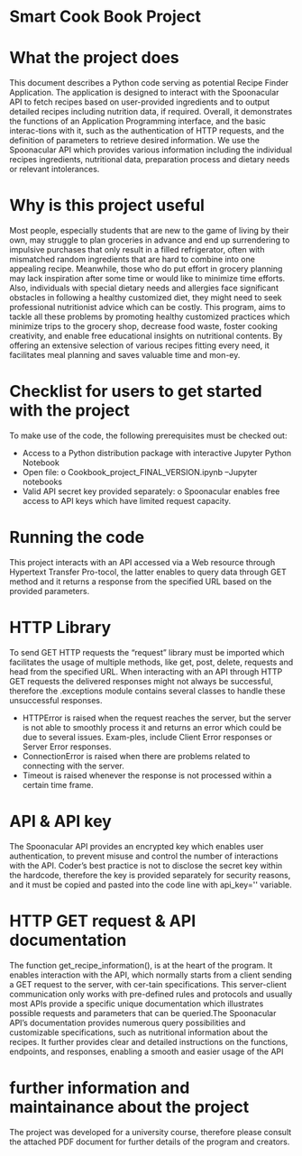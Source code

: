 # Smart Cook Book Project
# 	What the project does
This document describes a Python code serving as potential Recipe Finder Application. The application is designed to interact with the Spoonacular API to fetch recipes based on user-provided ingredients and to output detailed recipes including nutrition data, if required. Overall, it demonstrates the functions of an Application Programming interface, and the basic interac-tions with it, such as the authentication of HTTP requests, and the definition of parameters to retrieve desired information. 
We use the Spoonacular API which provides various information including the individual recipes ingredients, nutritional data, preparation process and dietary needs or relevant intolerances.
# 	Why is this project useful
Most people, especially students that are new to the game of living by their own, may struggle to plan groceries in advance and end up surrendering to impulsive purchases that only result in a filled refrigerator, often with mismatched random ingredients that are hard to combine into one appealing recipe. Meanwhile, those who do put effort in grocery planning may lack inspiration after some time or would like to minimize time efforts. Also, individuals with special dietary needs and allergies face significant obstacles in following a healthy customized diet, they might need to seek professional nutritionist advice which can be costly.
This program, aims to tackle all these problems by promoting healthy customized practices which minimize trips to the grocery shop, decrease food waste, foster cooking creativity, and enable free educational insights on nutritional contents. By offering an extensive selection of various recipes fitting every need, it facilitates meal planning and saves valuable time and mon-ey.
# 	Checklist for users to get started with the project
To make use of the code, the following prerequisites must be checked out:
-	Access to a Python distribution package with interactive Jupyter Python Notebook
-	Open file:
o	Cookbook_project_FINAL_VERSION.ipynb –Jupyter notebooks
-	Valid API secret key provided separately:
o	Spoonacular enables free access to API keys which have limited request capacity. 
# Running the code
This project interacts with an API accessed via a Web resource through Hypertext Transfer Pro-tocol, the latter enables to query data through GET method and it returns a response from the specified URL based on the provided parameters.
# HTTP Library
To send GET HTTP requests the “request” library must be imported which facilitates the usage of multiple methods, like get, post, delete, requests and head from the specified URL.
When interacting with an API through HTTP GET requests the delivered responses might not always be successful, therefore the .exceptions module contains several classes to handle these unsuccessful responses. 
-	HTTPError is raised when the request reaches the server, but the server is not able to smoothly process it and returns an error which could be due to several issues. Exam-ples, include Client Error responses or Server Error responses. 
-	ConnectionError is raised when there are problems related to connecting with the server. 
-	Timeout is raised whenever the response is not processed within a certain time frame.
# 	API & API key
The Spoonacular API provides an encrypted key which enables user authentication, to prevent misuse and control the number of interactions with the API. Coder’s best practice is not to disclose the secret key within the hardcode, therefore the key is provided separately for security reasons, and it must be copied and pasted into the code line with api_key='' variable.
# 	HTTP GET request & API documentation
The function get_recipe_information(), is at the heart of the program. It enables interaction with the API, which normally starts from a client sending a GET request to the server, with cer-tain specifications. This server-client communication only works with pre-defined rules and protocols and usually most APIs provide a specific unique documentation which illustrates possible requests and parameters that can be queried.The Spoonacular API’s documentation provides numerous query possibilities and customizable specifications, such as nutritional information about the recipes. It further provides clear and detailed instructions on the functions, endpoints, and responses, enabling a smooth and easier usage of the API 
# further information and maintainance about the project
The project was developed for a university course, therefore please consult the attached PDF document for further details of the program and creators.
